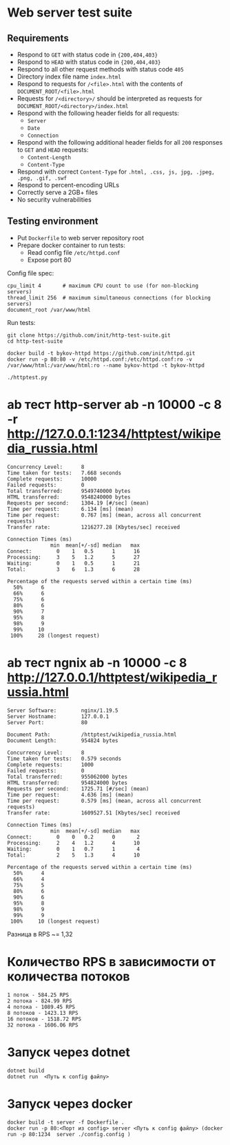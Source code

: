 Web server test suite
=====================

## Requirements ##

* Respond to `GET` with status code in `{200,404,403}`
* Respond to `HEAD` with status code in `{200,404,403}`
* Respond to all other request methods with status code `405`
* Directory index file name `index.html`
* Respond to requests for `/<file>.html` with the contents of `DOCUMENT_ROOT/<file>.html`
* Requests for `/<directory>/` should be interpreted as requests for `DOCUMENT_ROOT/<directory>/index.html`
* Respond with the following header fields for all requests:
  * `Server`
  * `Date`
  * `Connection`
* Respond with the following additional header fields for all `200` responses to `GET` and `HEAD` requests:
  * `Content-Length`
  * `Content-Type`
* Respond with correct `Content-Type` for `.html, .css, js, jpg, .jpeg, .png, .gif, .swf`
* Respond to percent-encoding URLs
* Correctly serve a 2GB+ files
* No security vulnerabilities

## Testing environment ##

* Put `Dockerfile` to web server repository root
* Prepare docker container to run tests:
  * Read config file `/etc/httpd.conf`
  * Expose port 80

Config file spec:
```
cpu_limit 4       # maximum CPU count to use (for non-blocking servers)
thread_limit 256  # maximum simultaneous connections (for blocking servers)
document_root /var/www/html
```

Run tests:
```
git clone https://github.com/init/http-test-suite.git
cd http-test-suite

docker build -t bykov-httpd https://github.com/init/httpd.git
docker run -p 80:80 -v /etc/httpd.conf:/etc/httpd.conf:ro -v /var/www/html:/var/www/html:ro --name bykov-httpd -t bykov-httpd

./httptest.py
```

# ab тест http-server ab -n 10000 -c 8  -r http://127.0.0.1:1234/httptest/wikipedia_russia.html
```
Concurrency Level:      8
Time taken for tests:   7.668 seconds
Complete requests:      10000
Failed requests:        0
Total transferred:      9549740000 bytes
HTML transferred:       9548240000 bytes
Requests per second:    1304.19 [#/sec] (mean)
Time per request:       6.134 [ms] (mean)
Time per request:       0.767 [ms] (mean, across all concurrent requests)
Transfer rate:          1216277.28 [Kbytes/sec] received

Connection Times (ms)
              min  mean[+/-sd] median   max
Connect:        0    1   0.5      1      16
Processing:     3    5   1.2      5      27
Waiting:        0    1   0.5      1      21
Total:          3    6   1.3      6      28

Percentage of the requests served within a certain time (ms)
  50%      6
  66%      6
  75%      6
  80%      6
  90%      7
  95%      8
  98%      9
  99%     10
 100%     28 (longest request)
```

# ab тест ngnix ab -n 10000 -c 8 http://127.0.0.1/httptest/wikipedia_russia.html
```
Server Software:        nginx/1.19.5
Server Hostname:        127.0.0.1
Server Port:            80

Document Path:          /httptest/wikipedia_russia.html
Document Length:        954824 bytes

Concurrency Level:      8
Time taken for tests:   0.579 seconds
Complete requests:      1000
Failed requests:        0
Total transferred:      955062000 bytes
HTML transferred:       954824000 bytes
Requests per second:    1725.71 [#/sec] (mean)
Time per request:       4.636 [ms] (mean)
Time per request:       0.579 [ms] (mean, across all concurrent requests)
Transfer rate:          1609527.51 [Kbytes/sec] received

Connection Times (ms)
              min  mean[+/-sd] median   max
Connect:        0    0   0.2      0       2
Processing:     2    4   1.2      4      10
Waiting:        0    1   0.7      1       4
Total:          2    5   1.3      4      10

Percentage of the requests served within a certain time (ms)
  50%      4
  66%      4
  75%      5
  80%      6
  90%      6
  95%      8
  98%      9
  99%      9
 100%     10 (longest request)
```

Разница в RPS ~= 1,32 

# Количество RPS в зависимости от количества потоков 
```
1 поток - 584.25 RPS
2 потока - 824.99 RPS
4 потока - 1089.45 RPS
8 потоков - 1423.13 RPS
16 потоков - 1518.72 RPS
32 потока - 1606.06 RPS
```
# Запуск через dotnet

```
dotnet build
dotnet run  <Путь к config файлу>
```

# Запуск через docker

```
docker build -t server -f Dockerfile . 
docker run -p 80:<Порт из config> server <Путь к config файлу> (docker run -p 80:1234  server ./config.config )
```
